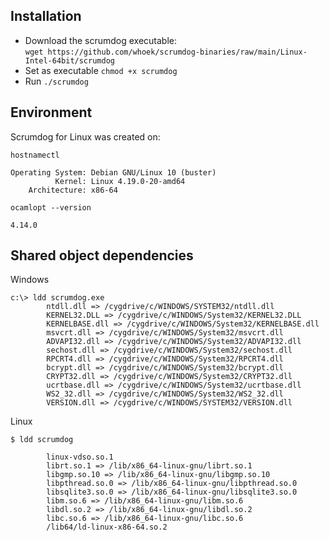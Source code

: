 ## Installation

- Download the scrumdog executable:      
  `wget https://github.com/whoek/scrumdog-binaries/raw/main/Linux-Intel-64bit/scrumdog`
- Set as executable   `chmod +x scrumdog`
- Run   `./scrumdog`


## Environment 

Scrumdog for Linux was created on:

`hostnamectl`
```
Operating System: Debian GNU/Linux 10 (buster)    
          Kernel: Linux 4.19.0-20-amd64    
    Architecture: x86-64
```
`ocamlopt --version`
```
4.14.0
```

## Shared object dependencies

Windows
```
c:\> ldd scrumdog.exe
        ntdll.dll => /cygdrive/c/WINDOWS/SYSTEM32/ntdll.dll
        KERNEL32.DLL => /cygdrive/c/WINDOWS/System32/KERNEL32.DLL
        KERNELBASE.dll => /cygdrive/c/WINDOWS/System32/KERNELBASE.dll
        msvcrt.dll => /cygdrive/c/WINDOWS/System32/msvcrt.dll
        ADVAPI32.dll => /cygdrive/c/WINDOWS/System32/ADVAPI32.dll
        sechost.dll => /cygdrive/c/WINDOWS/System32/sechost.dll
        RPCRT4.dll => /cygdrive/c/WINDOWS/System32/RPCRT4.dll
        bcrypt.dll => /cygdrive/c/WINDOWS/System32/bcrypt.dll
        CRYPT32.dll => /cygdrive/c/WINDOWS/System32/CRYPT32.dll
        ucrtbase.dll => /cygdrive/c/WINDOWS/System32/ucrtbase.dll
        WS2_32.dll => /cygdrive/c/WINDOWS/System32/WS2_32.dll
        VERSION.dll => /cygdrive/c/WINDOWS/SYSTEM32/VERSION.dll

```

Linux
```
$ ldd scrumdog

        linux-vdso.so.1 
        librt.so.1 => /lib/x86_64-linux-gnu/librt.so.1 
        libgmp.so.10 => /lib/x86_64-linux-gnu/libgmp.so.10 
        libpthread.so.0 => /lib/x86_64-linux-gnu/libpthread.so.0
        libsqlite3.so.0 => /lib/x86_64-linux-gnu/libsqlite3.so.0
        libm.so.6 => /lib/x86_64-linux-gnu/libm.so.6 
        libdl.so.2 => /lib/x86_64-linux-gnu/libdl.so.2
        libc.so.6 => /lib/x86_64-linux-gnu/libc.so.6
        /lib64/ld-linux-x86-64.so.2
```


